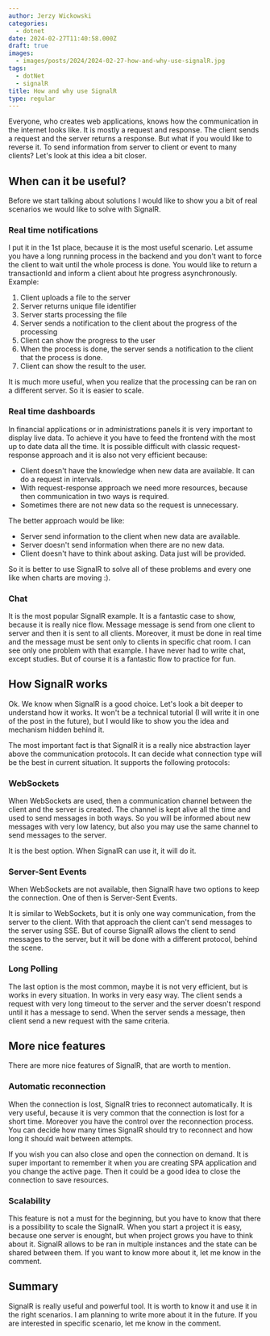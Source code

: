 ```yaml
---
author: Jerzy Wickowski
categories:
  - dotnet
date: 2024-02-27T11:40:58.000Z
draft: true
images:
  - images/posts/2024/2024-02-27-how-and-why-use-signalR.jpg
tags:
  - dotNet
  - signalR
title: How and why use SignalR
type: regular
---
```


Everyone, who creates web applications, knows how the communication in the internet looks like. It is mostly a request and response. The client sends a request and the server returns a response. But what if you would like to reverse it. To send information from server to client or event to many clients? Let's look at this idea a bit closer. 

## When can it be useful?
Before we start talking about solutions I would like to show you a bit of real scenarios we would like to solve with SignalR.

### Real time notifications
I put it in the 1st place, because it is the most useful scenario. Let assume you have a long running process in the backend and you don't want to force the client to wait until the whole process is done. You would like to return a transactionId and inform a client about hte progress asynchronously. Example:
1. Client uploads a file to the server
2. Server returns unique file identifier
3. Server starts processing the file
4. Server sends a notification to the client about the progress of the processing
5. Client can show the progress to the user
6. When the process is done, the server sends a notification to the client that the process is done.
7. Client can show the result to the user.

It is much more useful, when you realize that the processing can be ran on a different server. So it is easier to scale.

### Real time dashboards
In financial applications or in administrations panels it is very important to display live data. To achieve it you have to feed the frontend with the most up to date data all the time. It is possible difficult with classic request-response approach and it is also not very efficient because:
- Client doesn't have the knowledge when new data are available. It can do a request in intervals.
- With request-response approach we need more resources, because then communication in two ways is required.
- Sometimes there are not new data so the request is unnecessary.

The better approach would be like:
- Server send information to the client when new data are available.
- Server doesn't send information when there are no new data.
- Client doesn't have to think about asking. Data just will be provided.

So it is better to use SignalR to solve all of these problems and every one like when charts are moving :).

### Chat 
It is the most popular SignalR example. It is a fantastic case to show, because it is really nice flow. Message message is send from one client to server and then it is sent to all clients. Moreover, it must be done in real time and the message must be sent only to clients in specific chat room. I can see only one problem with that example. I have never had to write chat, except studies. But of course it is a fantastic flow to practice for fun.

## How SignalR works
Ok. We know when SignalR is a good choice. Let's look a bit deeper to understand how it works. It won't be a technical tutorial (I will write it in one of the post in the future), but I would like to show you the idea and mechanism hidden behind it.

The most important fact is that SignalR it is a really nice abstraction layer above the communication protocols. It can decide what connection type will be the best in current situation. It supports the following protocols:

### WebSockets
When WebSockets are used, then a communication channel between the client and the server is created. The channel is kept alive all the time and used to send messages in both ways. So you will be informed about new messages with very low latency, but also you may use the same channel to send messages to the server. 

It is the best option. When SignalR can use it, it will do it.

### Server-Sent Events
When WebSockets are not available, then SignalR have two options to keep the connection. One of then is Server-Sent Events. 

It is similar to WebSockets, but it is only one way communication, from the server to the client. With that approach the client can't send messages to the server using SSE. But of course SignalR allows the client to send messages to the server, but it will be done with a different protocol, behind the scene. 

### Long Polling
The last option is the most common, maybe it is not very efficient, but is works in every situation. In works in very easy way. The client sends a request with very long timeout to the server and the server doesn't respond until it has a message to send. When the server sends a message, then client send a new request with the same criteria.


## More nice features
There are more nice features of SignalR, that are worth to mention.

###  Automatic reconnection
When the connection is lost, SignalR tries to reconnect automatically. It is very useful, because it is very common that the connection is lost for a short time. Moreover you have the control over the reconnection process. You can decide how many times SignalR should try to reconnect and how long it should wait between attempts. 

If you wish you can also close and open the connection on demand. It is super important to remember it when you are creating SPA application and you change the active page. Then it could be a good idea to close the connection to save resources.

### Scalability
This feature is not a must for the beginning, but you have to know that there is a possibility to scale the SignalR. When you start a project it is easy, because one server is enought, but when project grows you have to think about it. SignalR allows to be ran in multiple instances and the state can be shared between them. If you want to know more about it, let me know in the comment.

## Summary
SignalR is really useful and powerful tool. It is worth to know it and use it in the right scenarios. I am planning to write more about it in the future. If you are interested in specific scenario, let me know in the comment.
